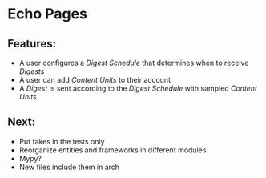 # Echo Pages

## Features:
* A user configures a _Digest Schedule_ that determines when to receive _Digests_
* A user can add _Content Units_ to their account
* A _Digest_ is sent according to the _Digest Schedule_ with sampled _Content Units_

## Next:
* Put fakes in the tests only
* Reorganize entities and frameworks in different modules
* Mypy?
* New files include them in arch